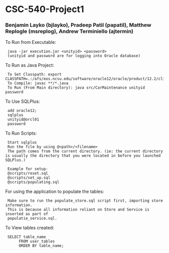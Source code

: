 # CSC-540-Project1

### Benjamin Layko (bjlayko), Pradeep Patil (papatil), Matthew Replogle (msreplog), Andrew Terminiello (ajtermin)

To Run from Executable:

     java -jar execution.jar <unityid> <password>
     (unityid and password are for logging into Oracle database)

To Run as Java Project:

     To Set Classpath: export CLASSPATH=.:/afs/eos.ncsu.edu/software/oracle12/oracle/product/12.2/client/jdbc/lib/ojdbc8.jar
     To Compile: javac **/*.java
     To Run (From Main directory): java src/CarMaintenance unityid password

To Use SQLPlus: 
     
     add oracle12;
     sqlplus
     unityid@orcl01
     password

To Run Scripts:
     
     Start sqlplus
     Run the file by using @<path>/<filename>
     The path comes from the current directory. (ie: the current directory is usually the directory that you were located in before you launched SQLPlus.)

     Example for setup-
     @scripts/reset.sql
     @scripts/set_up.sql
     @scripts/populating.sql

For using the application to populate the tables:

     Make sure to run the populate_store.sql script first, importing store information.
     This is because all information reliant on Store and Service is inserted as part of
     populatie_service.sql.

To View tables created:
     
     SELECT table_name
          FROM user_tables
          ORDER BY table_name;

